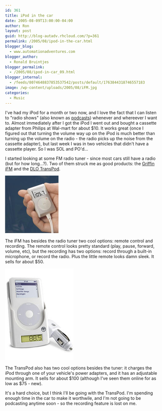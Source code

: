 ```yaml
---
id: 361
title: iPod in the car
date: 2005-08-09T13:00:00-04:00
author: Ron
layout: post
guid: http://blog-autadv.rhcloud.com/?p=361
permalink: /2005/08/ipod-in-the-car.html
blogger_blog:
  - www.automationadventures.com
blogger_author:
  - Ronald Bruintjes
blogger_permalink:
  - /2005/08/ipod-in-car_09.html
blogger_internal:
  - /feeds/8074648837853537542/posts/default/1763844318746557183
image: /wp-content/uploads/2005/08/iFM.jpg
categories:
  - Music
---
```

I've had my iPod for a month or two now, and I love the fact that I can listen to "radio shows" (also known as [podcasts](http://www.apple.com/podcasting/)) whenever and whereever I want to. Almost immediately after I got the iPod I went out and bought a cassette adapter from Philips at Wal-mart for about $10. It works great (once I figured out that turning the volume way up on the iPod is much better than turning up the volume on the radio - the radio picks up the noise from the cassette adapter), but last week I was in two vehicles that didn't have a cassette player. So I was SOL and PO'd...

I started looking at some FM radio tuner - since most cars still have a radio (but for how long...?). Two of them struck me as good products: the [Griffin iFM](http://griffintechnology.com/products/ifm/) and the [DLO TransPod](http://www.dlodirect.com/).

![Griffin iFM](/wp-content/uploads/2005/08/iFM.jpg)

The iFM has besides the radio tuner two cool options: remote control and recording. The remote control looks pretty standard (play, pause, forward, volume, etc), but the recording has two options: record through a built-in microphone, or record the radio. Plus the little remote looks damn sleek. It sells for about $50.

![TransPod](/wp-content/uploads/2005/08/TransPod.jpg)

The TransPod also has two cool options besides the tuner: it charges the iPod through one of your vehicle's power adapters, and it has an adjustable mounting arm. It sells for about $100 (although I've seen them online for as low as $75 - new).

It's a hard choice, but I think I'll be going with the TransPod. I'm spending enough time in the car to make it worthwile, and I'm not going to be podcasting anytime soon - so the recording feature is lost on me.